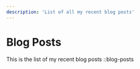 ```yaml
---
description: 'List of all my recent blog posts'
---
```

# Blog Posts
This is the list of my recent blog posts
::blog-posts
<!-- <BlogPosts /> -->